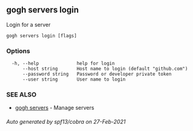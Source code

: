 ## gogh servers login

Login for a server

```
gogh servers login [flags]
```

### Options

```
  -h, --help              help for login
      --host string       Host name to login (default "github.com")
      --password string   Password or developer private token
      --user string       User name to login
```

### SEE ALSO

* [gogh servers](gogh_servers.md)	 - Manage servers

###### Auto generated by spf13/cobra on 27-Feb-2021
